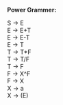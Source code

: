 **Power Grammer:**

S → E </br>
E → E+T </br>
E → E-T </br>
E → T </br>
T → T*F </br>
T → T/F </br>
T → F </br>
F → X^F </br>
F → X </br>
X → a </br>
X → (E) </br>
